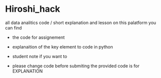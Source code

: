 # Hiroshi_hack
all data analitics code / short explanation and lesson
on this palatform you can find 
- the code for assignement 
- explanaition of the key element to code in python
- student note if you want to

- please change code before submiting the provided code is for EXPLANATION
